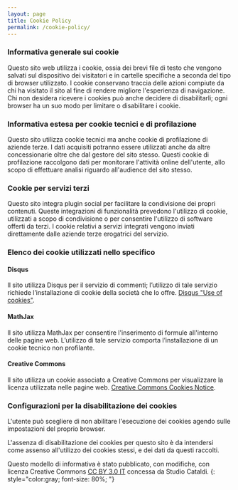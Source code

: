 ```yaml
---
layout: page
title: Cookie Policy
permalink: /cookie-policy/
---
```


### Informativa generale sui cookie ###
Questo sito web utilizza i cookie, ossia dei brevi file di testo che vengono salvati sul dispositivo dei visitatori e in cartelle specifiche a seconda del tipo di browser utilizzato. I cookie conservano traccia delle azioni compiute da chi ha visitato il sito al fine di rendere migliore l'esperienza di navigazione. Chi non desidera ricevere i cookies può anche decidere di disabilitarli; ogni browser ha un suo modo per limitare o disabilitare i cookie.

### Informativa estesa per cookie tecnici e di profilazione ###
Questo sito utilizza cookie tecnici ma anche cookie di profilazione di aziende terze. I dati acquisiti potranno essere utilizzati anche da altre concessionarie oltre che dal gestore del sito stesso. Questi cookie di profilazione raccolgono dati per monitorare l'attività online dell'utente, allo scopo di effettuare analisi riguardo all'audience del sito stesso.

### Cookie per servizi terzi ###
Questo sito integra plugin social per facilitare la condivisione dei propri contenuti. Queste integrazioni di funzionalità prevedono l'utilizzo di cookie, utilizzati a scopo di condivisione o per consentire l'utilizzo di software offerti da terzi. I cookie relativi a servizi integrati vengono inviati direttamente dalle aziende terze erogatrici del servizio.

### Elenco dei cookie utilizzati nello specifico ###
#### Disqus ####
Il sito utilizza Disqus per il servizio di commenti; l’utilizzo di tale servizio richiede l’installazione di cookie della società che lo offre. [Disqus "Use of cookies"](https://help.disqus.com/en/articles/1717155-use-of-cookies).

#### MathJax ####
Il sito utilizza MathJax per consentire l'inserimento di formule all'interno delle pagine web. L’utilizzo di tale servizio comporta l’installazione di un cookie tecnico non profilante.

#### Creative Commons ####
Il sito utilizza un cookie associato a Creative Commons per visualizzare la licenza utilizzata nelle pagine web. [Creative Commons Cookies Notice](https://creativecommons.org/creative-commons-cookies-notice/).

### Configurazioni per la disabilitazione dei cookies ###
L'utente può scegliere di non abilitare l'esecuzione dei cookies agendo sulle impostazioni del proprio browser.

L'assenza di disabilitazione dei cookies per questo sito è da intendersi come assenso all'utilizzo dei cookies stessi, e dei dati da questi raccolti.

Questo modello di informativa è stato pubblicato, con modifiche, con licenza Creative Commons [CC BY 3.0 IT](https://creativecommons.org/licenses/by/3.0/it/) concessa da Studio Cataldi.
{: style="color:gray; font-size: 80%; "}
